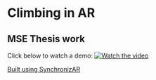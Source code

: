 # Climbing in AR
## MSE Thesis work

Click below to watch a demo:
[![Watch the video](https://github.com/climbar-ai/AR-Climbing/assets/2231240/be67d7f7-f3ce-4296-91b6-63cf29173042)](https://studio.youtube.com/video/ejbVCAualg8/edit)

[Built using SynchronizAR](https://github.com/jdcast/SynchronizAR)
